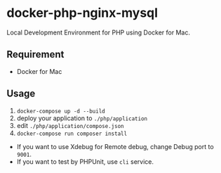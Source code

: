 # docker-php-nginx-mysql

Local Development Environment for PHP using Docker for Mac.

## Requirement

- Docker for Mac

## Usage

1. `docker-compose up -d --build`
2. deploy your application to `./php/application`
3. edit `./php/application/compose.json`
4. `docker-compose run composer install`


* If you want to use Xdebug for Remote debug, change Debug port to `9001`.
* If you want to test by PHPUnit, use `cli` service.
